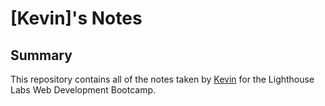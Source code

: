 # [Kevin]'s Notes

## Summary
This repository contains all of the notes taken by [Kevin](https://www.lighthouselabs.ca) for the Lighthouse Labs Web Development Bootcamp.
